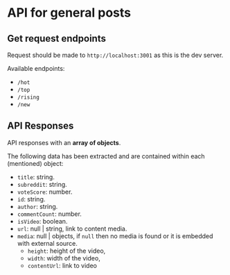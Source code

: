 # API for general posts

## Get request endpoints

Request should be made to `http://localhost:3001` as this is the dev server.

Available endpoints:

- `/hot`
- `/top`
- `/rising`
- `/new`

## API Responses

API responses with an **array of objects**.

The following data has been extracted and are contained within each (mentioned) object:

- `title`: string.
- `subreddit`: string.
- `voteScore`: number.
- `id`: string.
- `author`: string.
- `commentCount`: number.
- `isVideo`: boolean.
- `url`: null | string, link to content media.
- `media`: null | objects, if `null` then no media is found or it is
  embedded with external source.
  - `height`: height of the video,
  - `width`: width of the video,
  - `contentUrl`: link to video

